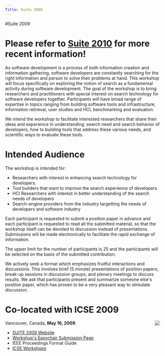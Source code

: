 ```yaml
---
Title: Suite 2009
---
```

#Suite 2009
# **Please refer to [Suite 2010](%base_url%/wiki/events/suite2010) for more recent information!**

As software development is a process of both information creation and information gathering, software developers are constantly searching for the right information and person to solve their problems at hand. This workshop will focus specifically on exploring the notion of search as a fundamental activity during software development. The goal of the workshop is to bring researchers and practitioners with special interest on search technology for software developers together. Participants will have broad range of expertise in topics ranging from building software tools and infrastructure, information retrieval, user studies and HCI, benchmarking and evaluation.

We intend the workshop to facilitate interested researchers that share their ideas and experience in understanding: search need and search behavior of developers, how to building tools that address these various needs, and scientific ways to evaluate these tools.

# Intended Audience

The workshop is intended for:

-  Researchers with interest in enhancing search technology for developers.
-  Tool builders that want to improve the search experience of developers.
-  HCI Researchers with interest in better understanding of the search needs of developers
-  Search-engine providers from the industry targetting the needs of developers and software industry

Each participant is requested to submit a position paper in advance and each participant is requested to read all the submitted material, so that the workshop itself can be devoted to discussion instead of presentations. Submissions will be made electronically to facilitate the rapid exchange of information.

The upper limit for the number of participants is 25 and the participants will be selected on the basis of the submitted contribution.

We actively seek a format which emphasizes fruitful interactions and discussions. This involves brief (5 minute) presentations of position papers; break-up sessions in discussion groups, and plenary meetings to discuss results. We ask that participants present and summarize someone else's position paper, which has proven to be a very pleasant way to stimulate discussion.

# Co-located with ICSE 2009

<img style="float:right;" src="http://www.cs.uoregon.edu/events/icse2009/images/headerLogo.jpg">

Vancouver, Canada, <b>May 16, 2009</b>. 


-  [SUITE 2009 Website](%base_url%/wiki/events/suite2009)
-  [Workshop's Easychair Submission Page](http://www.easychair.org/conferences/?c=.113876;conf=suite09)
-  IEEE Proceedings Format Guide
-  [ICSE Workshops](http://www.cs.uoregon.edu/events/icse2009/workshops/#Search)


<script>document.getElementsByTagName("h1").item(1).innerText="Welcome to SUITE 2009"</script>
